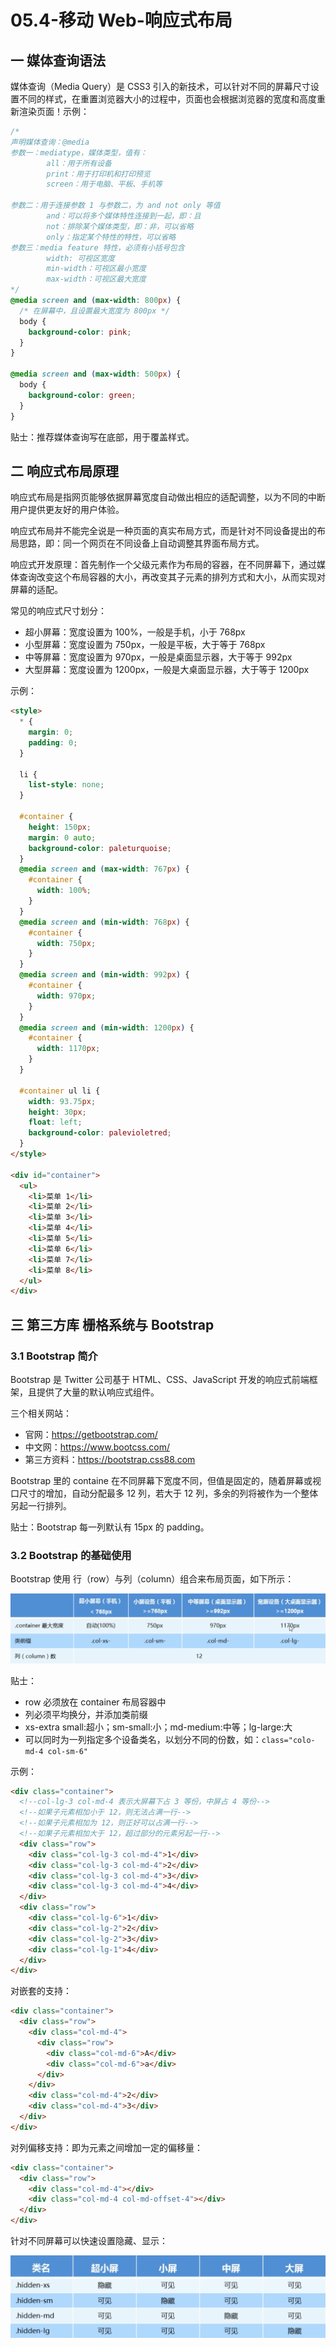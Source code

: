 # 05.4-移动 Web-响应式布局

## 一 媒体查询语法

媒体查询（Media Query）是 CSS3 引入的新技术，可以针对不同的屏幕尺寸设置不同的样式，在重置浏览器大小的过程中，页面也会根据浏览器的宽度和高度重新渲染页面！示例：

```css
/*
声明媒体查询：@media
参数一：mediatype，媒体类型，值有：
        all：用于所有设备
        print：用于打印机和打印预览
        screen：用于电脑、平板、手机等

参数二：用于连接参数 1 与参数二，为 and not only 等值
        and：可以将多个媒体特性连接到一起，即：且
        not：排除某个媒体类型，即：非，可以省略
        only：指定某个特性的特性，可以省略
参数三：media feature 特性，必须有小括号包含
        width: 可视区宽度
        min-width：可视区最小宽度
        max-width：可视区最大宽度
*/
@media screen and (max-width: 800px) {
  /* 在屏幕中，且设置最大宽度为 800px */
  body {
    background-color: pink;
  }
}

@media screen and (max-width: 500px) {
  body {
    background-color: green;
  }
}
```

贴士：推荐媒体查询写在底部，用于覆盖样式。

## 二 响应式布局原理

响应式布局是指网页能够依据屏幕宽度自动做出相应的适配调整，以为不同的中断用户提供更友好的用户体验。

响应式布局并不能完全说是一种页面的真实布局方式，而是针对不同设备提出的布局思路，即：同一个网页在不同设备上自动调整其界面布局方式。

响应式开发原理：首先制作一个父级元素作为布局的容器，在不同屏幕下，通过媒体查询改变这个布局容器的大小，再改变其子元素的排列方式和大小，从而实现对屏幕的适配。

常见的响应式尺寸划分：

- 超小屏幕：宽度设置为 100%，一般是手机，小于 768px
- 小型屏幕：宽度设置为 750px，一般是平板，大于等于 768px
- 中等屏幕：宽度设置为 970px，一般是桌面显示器，大于等于 992px
- 大型屏幕：宽度设置为 1200px，一般是大桌面显示器，大于等于 1200px

示例：

```html
<style>
  * {
    margin: 0;
    padding: 0;
  }

  li {
    list-style: none;
  }

  #container {
    height: 150px;
    margin: 0 auto;
    background-color: paleturquoise;
  }
  @media screen and (max-width: 767px) {
    #container {
      width: 100%;
    }
  }
  @media screen and (min-width: 768px) {
    #container {
      width: 750px;
    }
  }
  @media screen and (min-width: 992px) {
    #container {
      width: 970px;
    }
  }
  @media screen and (min-width: 1200px) {
    #container {
      width: 1170px;
    }
  }

  #container ul li {
    width: 93.75px;
    height: 30px;
    float: left;
    background-color: palevioletred;
  }
</style>

<div id="container">
  <ul>
    <li>菜单 1</li>
    <li>菜单 2</li>
    <li>菜单 3</li>
    <li>菜单 4</li>
    <li>菜单 5</li>
    <li>菜单 6</li>
    <li>菜单 7</li>
    <li>菜单 8</li>
  </ul>
</div>
```

## 三 第三方库 栅格系统与 Bootstrap

### 3.1 Bootstrap 简介

Bootstrap 是 Twitter 公司基于 HTML、CSS、JavaScript 开发的响应式前端框架，且提供了大量的默认响应式组件。

三个相关网站：

- 官网：<https://getbootstrap.com/>
- 中文网：<https://www.bootcss.com/>
- 第三方资料：<https://bootstrap.css88.com>

Bootstrap 里的 containe 在不同屏幕下宽度不同，但值是固定的，随着屏幕或视口尺寸的增加，自动分配最多 12 列，若大于 12 列，多余的列将被作为一个整体另起一行排列。

贴士：Bootstrap 每一列默认有 15px 的 padding。

### 3.2 Bootstrap 的基础使用

Bootstrap 使用 行（row）与列（column）组合来布局页面，如下所示：

![bootstrap](../images/css/bootstrap-1.png)

贴士：

- row 必须放在 container 布局容器中
- 列必须平均换分，并添加类前缀
- xs-extra small:超小；sm-small:小；md-medium:中等；lg-large:大
- 可以同时为一列指定多个设备类名，以划分不同的份数，如：`class="colo-md-4 col-sm-6"`

示例：

```html
<div class="container">
  <!--col-lg-3 col-md-4 表示大屏幕下占 3 等份，中屏占 4 等份-->
  <!--如果子元素相加小于 12，则无法占满一行-->
  <!--如果子元素相加为 12，则正好可以占满一行-->
  <!--如果子元素相加大于 12，超过部分的元素另起一行-->
  <div class="row">
    <div class="col-lg-3 col-md-4">1</div>
    <div class="col-lg-3 col-md-4">2</div>
    <div class="col-lg-3 col-md-4">3</div>
    <div class="col-lg-3 col-md-4">4</div>
  </div>
  <div class="row">
    <div class="col-lg-6">1</div>
    <div class="col-lg-2">2</div>
    <div class="col-lg-2">3</div>
    <div class="col-lg-1">4</div>
  </div>
</div>
```

对嵌套的支持：

```html
<div class="container">
  <div class="row">
    <div class="col-md-4">
      <div class="row">
        <div class="col-md-6">A</div>
        <div class="col-md-6">a</div>
      </div>
    </div>
    <div class="col-md-4">2</div>
    <div class="col-md-4">3</div>
  </div>
</div>
```

对列偏移支持：即为元素之间增加一定的偏移量：

```html
<div class="container">
  <div class="row">
    <div class="col-md-4"></div>
    <div class="col-md-4 col-md-offset-4"></div>
  </div>
</div>
```

针对不同屏幕可以快速设置隐藏、显示：

![bootstrap](../images/css/bootstrap-2.png)
